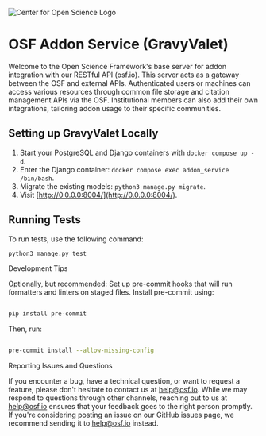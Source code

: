 ![Center for Open Science Logo](https://mfr.osf.io/export?url=https://osf.io/download/24697/?direct=%26mode=render&format=2400x2400.jpeg)

# OSF Addon Service (GravyValet)

Welcome to the Open Science Framework's base server for addon integration with our RESTful API (osf.io). This server acts as a gateway between the OSF and external APIs. Authenticated users or machines can access various resources through common file storage and citation management APIs via the OSF. Institutional members can also add their own integrations, tailoring addon usage to their specific communities.

## Setting up GravyValet Locally

1. Start your PostgreSQL and Django containers with `docker compose up -d`.
2. Enter the Django container: `docker compose exec addon_service /bin/bash`.
3. Migrate the existing models: `python3 manage.py migrate`.
4. Visit [http://0.0.0.0:8004/](http://0.0.0.0:8004/).

## Running Tests

To run tests, use the following command:

```bash
python3 manage.py test
```

Development Tips

Optionally, but recommended: Set up pre-commit hooks that will run formatters and linters on staged files. Install pre-commit using:

```bash

pip install pre-commit
```

Then, run:

```bash

pre-commit install --allow-missing-config
```
Reporting Issues and Questions

If you encounter a bug, have a technical question, or want to request a feature, please don't hesitate to contact us 
at help@osf.io. While we may respond to questions through other channels, reaching out to us at help@osf.io ensures 
that your feedback goes to the right person promptly. If you're considering posting an issue on our GitHub issues page,
 we recommend sending it to help@osf.io instead.
